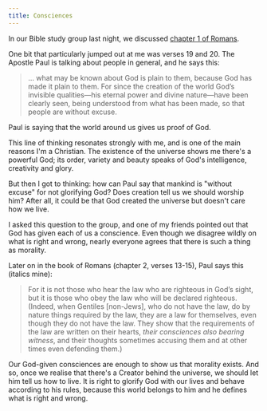 ```yaml
---
title: Consciences
---
```


In our Bible study group last night, we discussed [chapter 1 of
Romans](https://www.biblegateway.com/passage/?search=romans+1&version=NIV).

One bit that particularly jumped out at me was verses 19 and 20. The Apostle
Paul is talking about people in general, and he says this:

> ... what may be known about God is plain to them, because God has made it
> plain to them. For since the creation of the world God’s invisible
> qualities—his eternal power and divine nature—have been clearly seen, being
> understood from what has been made, so that people are without excuse.

Paul is saying that the world around us gives us proof of God.

This line of thinking resonates strongly with me, and is one of the main reasons
I'm a Christian. The existence of the universe shows me there's a powerful God;
its order, variety and beauty speaks of God's intelligence, creativity and
glory.

But then I got to thinking: how can Paul say that mankind is "without excuse"
for not glorifying God? Does creation tell us we should worship him? After all,
it could be that God created the universe but doesn't care how we live.

I asked this question to the group, and one of my friends pointed out that God
has given each of us a conscience. Even though we disagree wildly on what is
right and wrong, nearly everyone agrees that there is such a thing as morality.

Later on in the book of Romans (chapter 2, verses 13-15), Paul says this
(italics mine):

> For it is not those who hear the law who are righteous in God’s sight, but it
> is those who obey the law who will be declared righteous. (Indeed, when
> Gentiles [non-Jews], who do not have the law, do by nature things required by
> the law, they are a law for themselves, even though they do not have the law.
> They show that the requirements of the law are written on their hearts, _their
> consciences also bearing witness_, and their thoughts sometimes accusing them
> and at other times even defending them.)

Our God-given consciences are enough to show us that morality exists. And so,
once we realise that there's a Creator behind the universe, we should let him
tell us how to live. It is right to glorify God with our lives and behave
according to his rules, because this world belongs to him and he defines what is
right and wrong.
